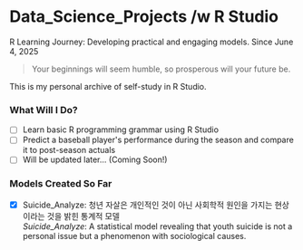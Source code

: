 # Data_Science_Projects /w R Studio  
R Learning Journey: Developing practical and engaging models. Since June 4, 2025

> Your beginnings will seem humble, so prosperous will your future be.

This is my personal archive of self-study in R Studio.

### What Will I Do?

- [ ] Learn basic R programming grammar using R Studio  
- [ ] Predict a baseball player's performance during the season and compare it to post-season actuals  
- [ ] Will be updated later... (Coming Soon!)

### Models Created So Far

- [x] Suicide_Analyze: 청년 자살은 개인적인 것이 아닌 사회학적 원인을 가지는 현상이라는 것을 밝힌 통계적 모델  
  *Suicide_Analyze*: A statistical model revealing that youth suicide is not a personal issue but a phenomenon with sociological causes.
